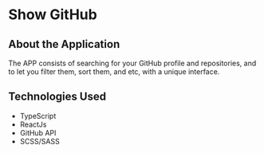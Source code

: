 # Show GitHub

## About the Application

The APP consists of searching for your GitHub profile and repositories, and to let you filter them, sort them, and etc, with a unique interface.

## Technologies Used

- TypeScript
- ReactJs
- GitHub API
- SCSS/SASS
